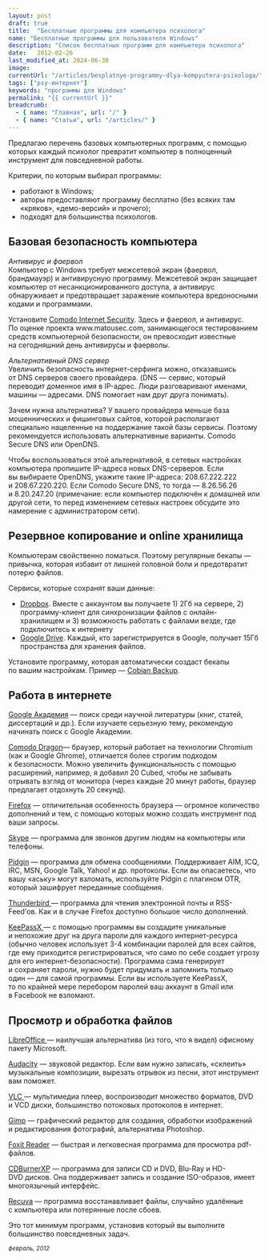 ```yaml
---
layout: post
draft: true
title:  "Бесплатные программы для компьютера психолога"
name: "Бесплатные программы для пользователя Windows"
description: "Список бесплатных программ для компьютера психолога"
date:   2012-02-26			 
last_modified_at: 2024-06-30
image:
currentUrl: "/articles/besplatnye-programmy-dlya-kompyutera-psixologa/"
tags: ["psy-интернет"]
keywords: "программы для Windows"
permalink: "{{ currentUrl }}"
breadcrumb:
  - { name: "Главная", url: "/" }
  - { name: "Статьи", url: "/articles/" }
---
```


<p>Предлагаю перечень базовых компьютерных программ, с&nbsp;помощью которых каждый психолог превратит компьютер в&nbsp;полноценный инструмент для повседневной работы.</p>
<p>Критерии, по&nbsp;которым выбирал программы:</p>
<ul>
	<li>работают в&nbsp;Windows;</li>
	<li>авторы предоставляют программу бесплатно (без всяких там «кряков», «демо-версий» и&nbsp;прочего);</li>
	<li>подходят для большинства психологов.</li>
 </ul>
<h2>Базовая безопасность компьютера</h2>
<p><em>Антивирус и&nbsp;фаервол</em><br/>
 Компьютер с&nbsp;Windows требует межсетевой экран (фаервол, брандмауэр) и&nbsp;антивирусную программу. Межсетевой экран защищает компьютер от&nbsp;несанкционированного доступа, а&nbsp;антивирус обнаруживает и&nbsp;предотвращает заражение компьютера вредоносными кодами и&nbsp;программами.
</p>
<p>Установите <a href="https://www.comodo.com/home/internet-security/free-internet-security.php" target="_blank">Comodo Internet Security</a>. Здесь и&nbsp;фаервол, и&nbsp;антивирус. По&nbsp;оценке проекта www.matousec.com, занимающегося тестированием средств компьютерной безопасности, он&nbsp;превосходит известные на&nbsp;сегодняшний день антивирусы и&nbsp;фаерволы.</p>
<p><em>Альтернативный DNS сервер</em><br/>
 Увеличить безопасность интернет-серфинга можно, отказавшись от&nbsp;DNS серверов своего провайдера. (DNS&nbsp;— сервис, который переводит доменное имя в&nbsp;IP-адрес. Люди разговаривают именами, машины&nbsp;— адресами. DNS помогает нам друг друга понимать).
</p>
<p>Зачем нужна альтернатива? У&nbsp;вашего провайдера меньше база мошеннических и&nbsp;фишинговых сайтов, которой располагают специально нацеленные на&nbsp;поддержание такой базы сервисы. Поэтому рекомендуется использовать альтернативные варианты. Comodo Secure DNS или OpenDNS.</p>
<p>Чтобы воспользоваться этой альтернативой, в&nbsp;сетевых настройках компьютера пропишите IP-адреса новых DNS-серверов. Если вы&nbsp;выбираете OpenDNS, укажите такие IP-адреса: 208.67.222.222 и&nbsp;208.67.220.220. Если Comodo Secure DNS, то&nbsp;тогда&nbsp;— 8.26.56.26 и&nbsp;8.20.247.20 (примечание: если компьютер подключён к&nbsp;домашней или другой сети, то&nbsp;перед изменением сетевых настроек обсудите это намерение с&nbsp;администратором сети).</p>
<h2>Резервное копирование и&nbsp;online хранилища</h2>
<p>Компьютерам свойственно ломаться. Поэтому регулярные бекапы&nbsp;— привычка, которая избавит от&nbsp;лишней головной боли и&nbsp;предотвратит потерю файлов.</p>
<p>Сервисы, которые сохранят ваши данные:</p>
<ul>
	<li><a href="https://www.dropbox.com/" target="_blank">Dropbox</a>. Вместе с&nbsp;аккаунтом вы&nbsp;получаете 1) 2Гб на&nbsp;сервере, 2) программу-клиент для синхронизации файлов с&nbsp;онлайн-хранилищем и&nbsp;3) возможность работать с&nbsp;файлами везде, где подключитесь к&nbsp;интернету</li>
	<li><a href="https://www.google.by/intl/ru/drive/" target="_blank">Google Drive</a>. Каждый, кто зарегистрируется в&nbsp;Google, получает 15Гб пространства для хранения файлов.</li>
 </ul>
<p>Установите программу, которая автоматически создаст бекапы по&nbsp;вашим настройкам. Пример&nbsp;— <a href="http://www.cobiansoft.com/cobianbackup.htm" target="_blank">Cobian Backup</a>.</p>
<h2>Работа в&nbsp;интернете</h2>
<p><a href="https://scholar.google.ru/" target="_blank">Google Академия</a>&nbsp;— поиск среди научной литературы (книг, статей, диссертаций и&nbsp;др.). Если изучаете серьезную тему, рекомендую начинать поиск с&nbsp;Google Академии.</p>
<p><a href="https://ru.comodo.com/software/browser/browser.php?key5sk1=8f3ad71448945920f5c94e74cc184be1cb3bf0bd" target="_blank">Comodo Dragon</a>— браузер, который работает на&nbsp;технологии Chromium (как и&nbsp;Google Ghrome), отличается более строгим подходом к&nbsp;безопасности. Можно увеличить функциональность с&nbsp;помощью расширений, например, я&nbsp;добавил 20&nbsp;Cubed, чтобы не&nbsp;забывать отрывать взгляд от&nbsp;монитора (через каждые 20&nbsp;минут работы, браузер предлагает отдохнуть 20&nbsp;секунд).</p>
<p><a href="https://www.mozilla.org/ru/firefox/" target="_blank">Firefox</a>&nbsp;— отличительная особенность браузера&nbsp;— огромное количество дополнений и&nbsp;тем, с&nbsp;помощью которых можно создать инструмент под ваши запросы.</p>
<p><a href="http://www.skype.com/ru/" target="_blank">Skype</a>&nbsp;— программа для звонков другим людям на&nbsp;компьютеры или телефоны.</p>
<p><a href="http://www.pidgin.im/" target="_blank">Pidgin</a>&nbsp;— программа для обмена сообщениями. Поддерживает AIM, ICQ, IRC, MSN, Google Talk, Yahoo! и&nbsp;др. протоколы. Если вы&nbsp;опасаетесь, что вашу «аську» могут взломать, используйте Pidgin c&nbsp;плагином OTR, который зашифрует переданные сообщения.</p>
<p><a href="http://mozilla-russia.org/products/thunderbird/" target="_blank">Thunderbird&nbsp;</a>— программа для чтения электронной почты и&nbsp;RSS-Feed’ов. Как и&nbsp;в&nbsp;случае Firefox доступно большое число дополнений.</p>
<p><a href="https://sourceforge.net/projects/keepassx/" target="_blank">KeePassX&nbsp;</a>— с&nbsp;помощью программы вы&nbsp;создадите уникальные и&nbsp;непохожие друг на&nbsp;друга пароли для каждого интернет-ресурса (обычно человек использует <nobr>3-4</nobr> комбинации паролей для всех сайтов, где ему приходится регистрироваться, что само по&nbsp;себе создает угрозу для его интернет-безопасности). Программа сама генерирует и&nbsp;сохраняет пароли, нужно будет придумать и&nbsp;запомнить только один&nbsp;— для самой программы. Если вы&nbsp;используете KeePassX, то&nbsp;по&nbsp;крайней мере перебором паролей ваш аккаунт в&nbsp;Gmail или в&nbsp;Facebook не&nbsp;взломают.</p>
<h2>Просмотр и&nbsp;обработка файлов</h2>
<p><a href="http://ru.libreoffice.org/home/" target="_blank">LibreOffice&nbsp;</a>— наилучшая альтернатива (из&nbsp;того, что я&nbsp;видел) офисному пакету Microsoft.</p>
<p><a href="http://www.audacityteam.org/" target="_blank">Audacity</a>&nbsp;— звуковой редактор. Если вам нужно записать, «склеить» музыкальные композиции, вырезать отрывок из&nbsp;песни, этот инструмент вам поможет.</p>
<p><a href="http://www.videolan.org/vlc/" target="_blank">VLC&nbsp;</a>— мультимедиа плеер, воспроизводит множество форматов, DVD и&nbsp;VCD&nbsp;диски, большинство потоковых протоколов в&nbsp;интернет.</p>
<p><a href="http://www.progimp.ru/gimp/" target="_blank">Gimp</a>&nbsp;— графический редактор для создания, обработки изображений и&nbsp;редактирования фотографий, альтернатива Photoshop.</p>
<p><a href="https://www.foxitsoftware.com/products/pdf-reader/" target="_blank">Foxit Reader</a>&nbsp;— быстрая и&nbsp;легковесная программа для просмотра pdf-файлов.</p>
<p><a href="https://cdburnerxp.se/?lang=ru" target="_blank">CDBurnerXP</a>&nbsp;— программа для записи&nbsp;CD и&nbsp;DVD, Blu-Ray и&nbsp;HD-DVD&nbsp;дисков. Она поддерживает запись и&nbsp;создание ISO-образов, имеет многоязычный интерфейс.</p>
<p><a href="http://www.piriform.com/recuva" target="_blank">Recuva</a>&nbsp;— программа восстанавливает файлы, случайно удалённые с&nbsp;компьютера или потерянные после сбоев.</p>
<p>Это тот минимум программ, установив который вы&nbsp;выполните большинство повседневных задач.</p>

<p><sub><em>февраль, 2012</em></sub></p>
